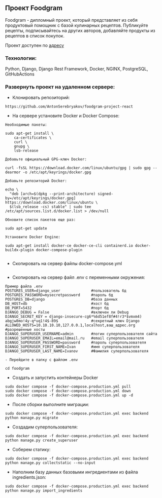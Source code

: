 ## Проект Foodgram

Foodgram - дипломный проект, который представляет из себя продуктовый помощник с базой кулинарных рецептов. Публикуйте рецепты, подписывайтесь на других авторов, добавляйте продукты из рецептов в список покупок. 

Проект доступен по [адресу](antonyandexlearning.zapto.org)

### Технологии:

Python, Django, Django Rest Framework, Docker, NGINX, PostgreSQL, GitHubActions

### Развернуть проект на удаленном сервере:

- Клонировать репозиторий:
```
https://github.com/AntonSerebryakov/foodgram-project-react
```

- На сервере установите Docker и Docker Compose:

```
Необходимые пакеты:

sudo apt-get install \
    ca-certificates \
    curl \
    gnupg \
    lsb-release

Добавьте официальный GPG-ключ Docker:

curl -fsSL https://download.docker.com/linux/ubuntu/gpg | sudo gpg --dearmor -o /etc/apt/keyrings/docker.gpg

Добавьте репозиторий Docker:

echo \
  "deb [arch=$(dpkg --print-architecture) signed-by=/etc/apt/keyrings/docker.gpg] https://download.docker.com/linux/ubuntu \
  $(lsb_release -cs) stable" | sudo tee /etc/apt/sources.list.d/docker.list > /dev/null

Обновите список пакетов еще раз:

sudo apt-get update

Установите Docker Engine:

sudo apt-get install docker-ce docker-ce-cli containerd.io docker-buildx-plugin docker-compose-plugin


```

- Скопировать на сервер файлы docker-compose.yml

```

```

- Скопировать на сервер файл .env c переменными окружения:
```
Пример файла .env
POSTGRES_USER=django_user              #пользователь бд
POSTGRES_PASSWORD=mysecretpassword     #пароль бд
POSTGRES_DB=django                     #база данных
DB_HOST=db                             #хост бд
DB_PORT=5432                           #порт бд
DJANGO_DEBUG = False                   #включен ли Debug
DJANGO_SECRET_KEY = django-insecure-cg6*%6d51ef8f#4!r3*$vmxm4) abgjw8mo!4y-q*uq1!4$-89$               #секретный ключ Django
ALLOWED_HOSTS=10.10.10.10,127.0.0.1,localhost,ваш_адрес.org   #разрешенные хосты
DJANGO_SUPERUSER_USERNAME=admin        #логин суперпользователя сайта
DJANGO_SUPERUSER_EMAIL=email@mail.ru   #email суперпользователя
DJANGO_SUPERUSER_PASSWORD=password     #пароль суперпользователя  
DJANGO_SUPERUSER_FIRST_NAME=Ivan       #имя суперпользователя
DJANGO_SUPERUSER_LAST_NAME=Ivanov      #Фамилия суперпользователя

```

```
- Перейдите в папку с файлом .env

cd foodgram

```

- Создать и запустить контейнеры Docker
```
sudo docker compose -f docker-compose.production.yml pull
sudo docker compose -f docker-compose.production.yml down
sudo docker compose -f docker-compose.production.yml up -d
```

- После сборки выполните миграции:
```
sudo docker compose -f docker-compose.production.yml exec backend python manage.py migrate
```

- Создадим суперпользователя:
```
sudo docker compose -f docker-compose.production.yml exec backend python manage.py create_superuser
```

- Соберем статику:
```
sudo docker compose -f docker-compose.production.yml exec backend python manage.py collectstatic --no-input
```

- Наполним базу данных базовыми ингредиентами из файла ingredients.json:
```
sudo docker compose -f docker-compose.production.yml exec backend python manage.py import_ingredients
```
